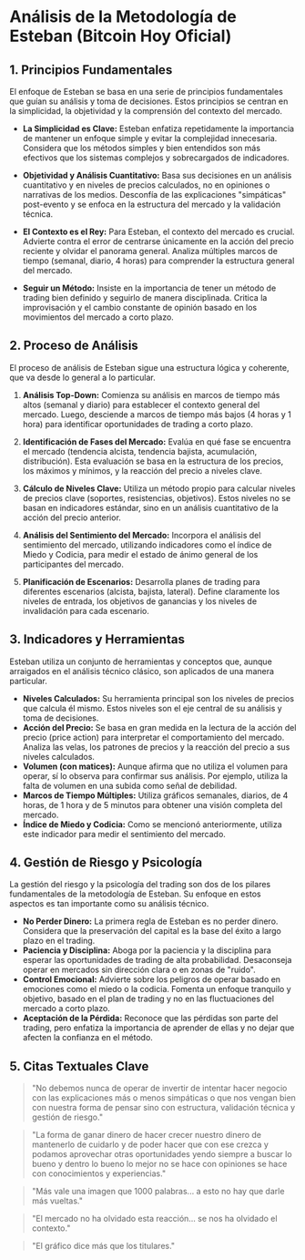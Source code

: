 # Análisis de la Metodología de Esteban (Bitcoin Hoy Oficial)

## 1. Principios Fundamentales

El enfoque de Esteban se basa en una serie de principios fundamentales que guían su análisis y toma de decisiones. Estos principios se centran en la simplicidad, la objetividad y la comprensión del contexto del mercado.

- **La Simplicidad es Clave:** Esteban enfatiza repetidamente la importancia de mantener un enfoque simple y evitar la complejidad innecesaria. Considera que los métodos simples y bien entendidos son más efectivos que los sistemas complejos y sobrecargados de indicadores.

- **Objetividad y Análisis Cuantitativo:** Basa sus decisiones en un análisis cuantitativo y en niveles de precios calculados, no en opiniones o narrativas de los medios. Desconfía de las explicaciones "simpáticas" post-evento y se enfoca en la estructura del mercado y la validación técnica.

- **El Contexto es el Rey:** Para Esteban, el contexto del mercado es crucial. Advierte contra el error de centrarse únicamente en la acción del precio reciente y olvidar el panorama general. Analiza múltiples marcos de tiempo (semanal, diario, 4 horas) para comprender la estructura general del mercado.

- **Seguir un Método:** Insiste en la importancia de tener un método de trading bien definido y seguirlo de manera disciplinada. Critica la improvisación y el cambio constante de opinión basado en los movimientos del mercado a corto plazo.

## 2. Proceso de Análisis

El proceso de análisis de Esteban sigue una estructura lógica y coherente, que va desde lo general a lo particular.

1.  **Análisis Top-Down:** Comienza su análisis en marcos de tiempo más altos (semanal y diario) para establecer el contexto general del mercado. Luego, desciende a marcos de tiempo más bajos (4 horas y 1 hora) para identificar oportunidades de trading a corto plazo.

2.  **Identificación de Fases del Mercado:** Evalúa en qué fase se encuentra el mercado (tendencia alcista, tendencia bajista, acumulación, distribución). Esta evaluación se basa en la estructura de los precios, los máximos y mínimos, y la reacción del precio a niveles clave.

3.  **Cálculo de Niveles Clave:** Utiliza un método propio para calcular niveles de precios clave (soportes, resistencias, objetivos). Estos niveles no se basan en indicadores estándar, sino en un análisis cuantitativo de la acción del precio anterior.

4.  **Análisis del Sentimiento del Mercado:** Incorpora el análisis del sentimiento del mercado, utilizando indicadores como el índice de Miedo y Codicia, para medir el estado de ánimo general de los participantes del mercado.

5.  **Planificación de Escenarios:** Desarrolla planes de trading para diferentes escenarios (alcista, bajista, lateral). Define claramente los niveles de entrada, los objetivos de ganancias y los niveles de invalidación para cada escenario.

## 3. Indicadores y Herramientas

Esteban utiliza un conjunto de herramientas y conceptos que, aunque arraigados en el análisis técnico clásico, son aplicados de una manera particular.

- **Niveles Calculados:** Su herramienta principal son los niveles de precios que calcula él mismo. Estos niveles son el eje central de su análisis y toma de decisiones.
- **Acción del Precio:** Se basa en gran medida en la lectura de la acción del precio (price action) para interpretar el comportamiento del mercado. Analiza las velas, los patrones de precios y la reacción del precio a sus niveles calculados.
- **Volumen (con matices):** Aunque afirma que no utiliza el volumen para operar, sí lo observa para confirmar sus análisis. Por ejemplo, utiliza la falta de volumen en una subida como señal de debilidad.
- **Marcos de Tiempo Múltiples:** Utiliza gráficos semanales, diarios, de 4 horas, de 1 hora y de 5 minutos para obtener una visión completa del mercado.
- **Índice de Miedo y Codicia:** Como se mencionó anteriormente, utiliza este indicador para medir el sentimiento del mercado.

## 4. Gestión de Riesgo y Psicología

La gestión del riesgo y la psicología del trading son dos de los pilares fundamentales de la metodología de Esteban. Su enfoque en estos aspectos es tan importante como su análisis técnico.

- **No Perder Dinero:** La primera regla de Esteban es no perder dinero. Considera que la preservación del capital es la base del éxito a largo plazo en el trading.
- **Paciencia y Disciplina:** Aboga por la paciencia y la disciplina para esperar las oportunidades de trading de alta probabilidad. Desaconseja operar en mercados sin dirección clara o en zonas de "ruido".
- **Control Emocional:** Advierte sobre los peligros de operar basado en emociones como el miedo o la codicia. Fomenta un enfoque tranquilo y objetivo, basado en el plan de trading y no en las fluctuaciones del mercado a corto plazo.
- **Aceptación de la Pérdida:** Reconoce que las pérdidas son parte del trading, pero enfatiza la importancia de aprender de ellas y no dejar que afecten la confianza en el método.

## 5. Citas Textuales Clave

> "No debemos nunca de operar de invertir de intentar hacer negocio con las explicaciones más o menos simpáticas o que nos vengan bien con nuestra forma de pensar sino con estructura, validación técnica y gestión de riesgo."

> "La forma de ganar dinero de hacer crecer nuestro dinero de mantenerlo de cuidarlo y de poder hacer que con ese crezca y podamos aprovechar otras oportunidades yendo siempre a buscar lo bueno y dentro lo bueno lo mejor no se hace con opiniones se hace con conocimientos y experiencias."

> "Más vale una imagen que 1000 palabras... a esto no hay que darle más vueltas."

> "El mercado no ha olvidado esta reacción... se nos ha olvidado el contexto."

> "El gráfico dice más que los titulares."

